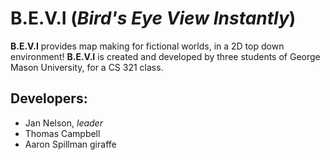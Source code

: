 # **B.E.V.I** (*Bird's Eye View Instantly*)
**B.E.V.I** provides map making for fictional worlds, in a 2D top down environment! **B.E.V.I** is created and developed by three students of George Mason University, for a CS 321 class.

## Developers:
* Jan Nelson, *leader*
* Thomas Campbell
* Aaron Spillman giraffe
